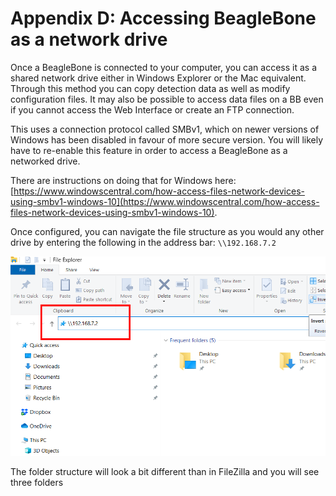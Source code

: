 # Appendix D: Accessing BeagleBone as a network drive

Once a BeagleBone is connected to your computer, you can access it as a shared network drive either in Windows Explorer or the Mac equivalent. Through this method you can copy detection data as well as modify configuration files. It may also be possible to access data files on a BB even if you cannot access the Web Interface or create an FTP connection. 

This uses a connection protocol called SMBv1, which on newer versions of Windows has been disabled in favour of more secure version. You will likely have to re-enable this feature in order to access a BeagleBone as a networked drive.

There are instructions on doing that for Windows here: [https://www.windowscentral.com/how-access-files-network-devices-using-smbv1-windows-10](https://www.windowscentral.com/how-access-files-network-devices-using-smbv1-windows-10).

Once configured, you can navigate the file structure as you would any other drive by entering the following in the address bar: `\\192.168.7.2`

![Navigate to \\192.168.7.2 in the address bar](.gitbook/assets/networkdrv.png)

The folder structure will look a bit different than in FileZilla and you will see three folders 

